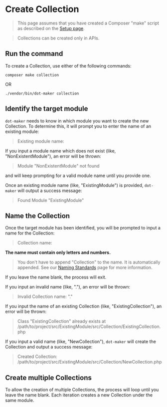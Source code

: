 # Create Collection

> This page assumes that you have created a Composer "make" script as described on the [Setup page](../setup.md#add-dot-maker-to-composerjson).

> Collections can be created only in APIs.

## Run the command

To create a Collection, use either of the following commands:

```shell
composer make collection
```

OR

```shell
./vendor/bin/dot-maker collection
```

## Identify the target module

`dot-maker` needs to know in which module you want to create the new Collection.
To determine this, it will prompt you to enter the name of an existing module:

> Existing module name:

If you input a module name which does not exist (like, "NonExistentModule"), an error will be thrown:

> Module "NonExistentModule" not found

and will keep prompting for a valid module name until you provide one.

Once an existing module name (like, "ExistingModule") is provided, `dot-maker` will output a success message:

> Found Module "ExistingModule"

## Name the Collection

Once the target module has been identified, you will be prompted to input a name for the Collection:

> Collection name:

**The name must contain only letters and numbers.**

> You don't have to append "Collection" to the name. It is automatically appended. See our [Naming Standards](../naming-standards.md) page for more information.

If you leave the name blank, the process will exit.

If you input an invalid name (like, "."), an error will be thrown:

> Invalid Collection name: "."

If you input the name of an existing Collection (like, "ExistingCollection"), an error will be thrown:

> Class "ExistingCollection" already exists at /path/to/project/src/ExistingModule/src/Collection/ExistingCollection.php

If you input a valid name (like, "NewCollection"), `dot-maker` will create the Collection and output a success message:

> Created Collection: /path/to/project/src/ExistingModule/src/Collection/NewCollection.php

## Create multiple Collections

To allow the creation of multiple Collections, the process will loop until you leave the name blank.
Each iteration creates a new Collection under the same module.
